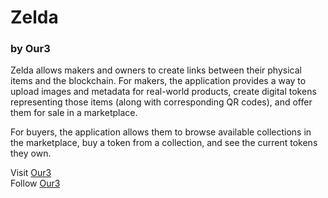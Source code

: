 # Zelda
### by Our3

Zelda allows makers and owners to create links between their physical items and the blockchain. 
For makers, the application provides a way to upload images and metadata for real-world products, 
create digital tokens representing those items (along with corresponding QR codes), 
and offer them for sale in a marketplace. 

For buyers, the application allows them to browse available collections in the marketplace, 
buy a token from a collection, and see the current tokens they own.


Visit [Our3](https://our3.xyz) \
Follow [Our3](https://twitter.com/our310)